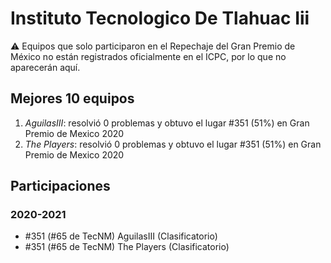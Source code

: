 # Instituto Tecnologico De Tlahuac Iii

:warning: Equipos que solo participaron en el Repechaje del Gran Premio de México no están registrados oficialmente en el ICPC, por lo que no aparecerán aquí.

## Mejores 10 equipos

1. _AguilasIII_: resolvió 0 problemas y obtuvo el lugar #351 (51%) en Gran Premio de Mexico 2020
1. _The Players_: resolvió 0 problemas y obtuvo el lugar #351 (51%) en Gran Premio de Mexico 2020

## Participaciones

### 2020-2021

- #351 (#65 de TecNM) AguilasIII (Clasificatorio)
- #351 (#65 de TecNM) The Players (Clasificatorio)



